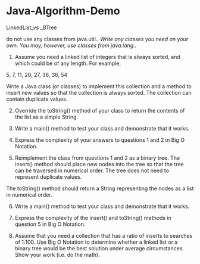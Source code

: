 # Java-Algorithm-Demo
LinkedList_vs _BTree

do not use any classes from java.util.*. Write any classes you need on your own. You may, however, use classes from java.lang.*.

1)	Assume you need a linked list of integers that is always sorted, and which could be of any length. For example,

5, 7, 11, 20, 27, 36, 36, 54

Write a Java class (or classes) to implement this collection and a method to insert new values so that the collection is always sorted. The collection can contain duplicate values.

2)	Override the toString() method of your class to return the contents of the list as a simple String.

3)	Write a main() method to test your class and demonstrate that it works.

4)	Express the complexity of your answers to questions 1 and 2 in Big O Notation.

5)	Reimplement the class from questions 1 and 2 as a binary tree. The insert() method should place new nodes into the tree so that the tree can be traversed in numerical order. The tree does not need to represent duplicate values.

The toString() method should return a String representing the nodes as a list in numerical order.

6)	Write a main() method to test your class and demonstrate that it works.

7)	Express the complexity of the insert() and toString() methods in question 5 in Big O Notation.

8)	Assume that you need a collection that has a ratio of inserts to searches of 1:100. Use Big O Notation to determine whether a linked list or a binary tree would be the best solution under average circumstances. Show your work (i.e. do the math).


